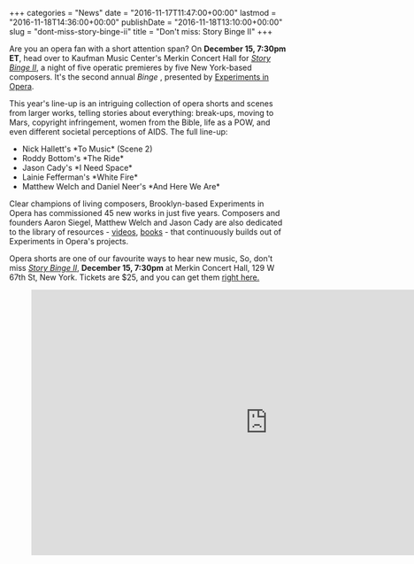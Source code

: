 +++
categories = "News"
date = "2016-11-17T11:47:00+00:00"
lastmod = "2016-11-18T14:36:00+00:00"
publishDate = "2016-11-18T13:10:00+00:00"
slug = "dont-miss-story-binge-ii"
title = "Don&#039;t miss: Story Binge II"
+++

Are you an opera fan with a short attention span? On **December 15, 7:30pm ET**, head over to Kaufman Music Center's Merkin Concert Hall for [*Story Binge II*](http://experimentsinopera.com/portfolio-item/1876/), a night of five operatic premieres by five New York-based composers. It's the second annual *Binge* , presented by [Experiments in Opera](http://experimentsinopera.com/about/).

This year's line-up is an intriguing collection of opera shorts and scenes from larger works, telling stories about everything: break-ups, moving to Mars, copyright infringement, women from the Bible, life as a POW, and even different societal perceptions of AIDS. The full line-up:

<ul class="nospace">

<li>Nick Hallett's *To Music* (Scene 2)
<li>Roddy Bottom's *The Ride* 
<li>Jason Cady's *I Need Space* 
<li>Lainie Fefferman's *White Fire*
<li>Matthew Welch and Daniel Neer's *And Here We Are*

</ul>

Clear champions of living composers, Brooklyn-based Experiments in Opera has commissioned 45 new works in just five years. Composers and founders Aaron Siegel, Matthew Welch and Jason Cady are also dedicated to the library of resources - [videos](http://experimentsinopera.com/videos/), [books](http://experimentsinopera.com/books/) - that continuously builds out of Experiments in Opera's projects.

Opera shorts are one of our favourite ways to hear new music, So, don't miss [*Story Binge II*](http://experimentsinopera.com/portfolio-item/1876/), **December 15, 7:30pm** at Merkin Concert Hall, 129 W 67th St, New York. Tickets are $25, and you can get them [right here.](http://www.kaufmanmusiccenter.org/mch/event/experiments-in-opera-story-binge-ii/)

<figure data-type="video">
<iframe width="854" height="480" src="https://www.youtube.com/embed/_guFNq0mWAc" frameborder="0" allowfullscreen></iframe>
</figure>
